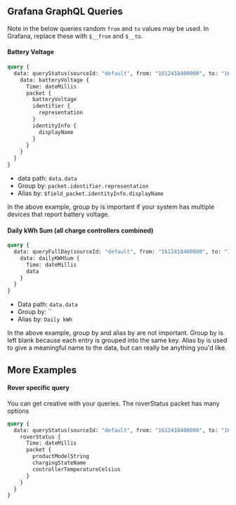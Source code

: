 ## Grafana GraphQL Queries

Note in the below queries random `from` and `to` values may be used. In Grafana, replace these with `$__from` and `$__to`.

#### Battery Voltage
```graphql
query {
  data: queryStatus(sourceId: "default", from: "1612418400000", to: "1612504800000") {
    data: batteryVoltage {
      Time: dateMillis
      packet {
        batteryVoltage
        identifier {
          representation
        }
        identityInfo {
          displayName
        }
      }
    }
  }
}
```
* data path: `data.data`
* Group by: `packet.identifier.representation`
* Alias by: `$field_packet.identityInfo.displayName`

In the above example, group by is important if your system has multiple devices that report battery voltage.

#### Daily kWh Sum (all charge controllers combined)
```graphql
query {
  data: queryFullDay(sourceId: "default", from: "1612418400000", to: "1612504800000") {
    data: dailyKWHSum {
      Time: dateMillis
      data
    }  
  }
}
```
* Data path: `data.data`
* Group by: ``
* Alias by: `Daily kWh`

In the above example, group by and alias by are not important. Group by is left blank because each entry is grouped into
the same key. Alias by is used to give a meaningful name to the data, but can really be anything you'd like.

## More Examples
#### Rover specific query
You can get creative with your queries. The roverStatus packet has many options
```graphql
query {
  data: queryStatus(sourceId: "default", from: "1612418400000", to: "1612504800000") {
    roverStatus {
      Time: dateMillis
      packet {
        productModelString
        chargingStateName
        controllerTemperatureCelsius
      }
    }
  }
}
```
